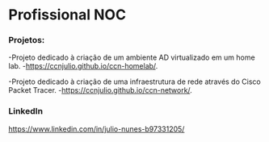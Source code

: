 # Profissional NOC

### Projetos:
-Projeto dedicado à criação de um ambiente AD virtualizado em um home lab. 
  -https://ccnjulio.github.io/ccn-homelab/.

-Projeto dedicado à criação de uma infraestrutura de rede através do Cisco Packet Tracer. 
  -https://ccnjulio.github.io/ccn-network/.


### LinkedIn
https://www.linkedin.com/in/julio-nunes-b97331205/
